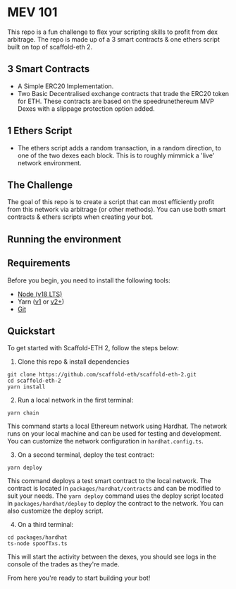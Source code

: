 # MEV 101

This repo is a fun challenge to flex your scripting skills to profit from dex arbitrage.
The repo is made up of a 3 smart contracts & one ethers script built on top of scaffold-eth 2.
## 3 Smart Contracts
- A Simple ERC20 Implementation.
- Two Basic Decentralised exchange contracts that trade the ERC20 token for ETH. These contracts are based on the speedrunethereum MVP Dexes with a slippage protection option added.

## 1 Ethers Script
- The ethers script adds a random transaction, in a random direction, to one of the two dexes each block. This is to roughly mimmick a 'live' network environment.

## The Challenge

The goal of this repo is to create a script that can most efficiently profit from this network via arbitrage (or other methods). You can use both smart contracts & ethers scripts when creating your bot.

## Running the environment

## Requirements

Before you begin, you need to install the following tools:

- [Node (v18 LTS)](https://nodejs.org/en/download/)
- Yarn ([v1](https://classic.yarnpkg.com/en/docs/install/) or [v2+](https://yarnpkg.com/getting-started/install))
- [Git](https://git-scm.com/downloads)

## Quickstart

To get started with Scaffold-ETH 2, follow the steps below:

1. Clone this repo & install dependencies

```
git clone https://github.com/scaffold-eth/scaffold-eth-2.git
cd scaffold-eth-2
yarn install
```

2. Run a local network in the first terminal:

```
yarn chain
```

This command starts a local Ethereum network using Hardhat. The network runs on your local machine and can be used for testing and development. You can customize the network configuration in `hardhat.config.ts`.

3. On a second terminal, deploy the test contract:

```
yarn deploy
```

This command deploys a test smart contract to the local network. The contract is located in `packages/hardhat/contracts` and can be modified to suit your needs. The `yarn deploy` command uses the deploy script located in `packages/hardhat/deploy` to deploy the contract to the network. You can also customize the deploy script.

4. On a third terminal:

```
cd packages/hardhat
ts-node spoofTxs.ts
```

This will start the activity between the dexes, you should see logs in the console of the trades as they're made.

From here you're ready to start building your bot!